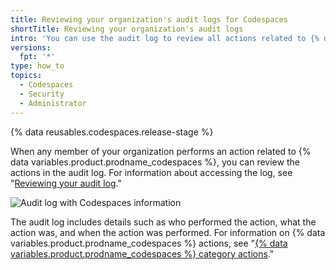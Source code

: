 ```yaml
---
title: Reviewing your organization's audit logs for Codespaces
shortTitle: Reviewing your organization's audit logs
intro: 'You can use the audit log to review all actions related to {% data variables.product.prodname_codespaces %}.'
versions:
  fpt: '*'
type: how_to
topics:
  - Codespaces
  - Security
  - Administrator
---
```


{% data reusables.codespaces.release-stage %}

When any member of your organization performs an action related to {% data variables.product.prodname_codespaces %}, you can review the actions in the audit log. For information about accessing the log, see "[Reviewing your audit log](/organizations/keeping-your-organization-secure/reviewing-the-audit-log-for-your-organization#accessing-the-audit-log)."

![Audit log with Codespaces information](/assets/images/help/settings/codespaces-audit-log-org.png)

The audit log includes details such as who performed the action, what the action was, and when the action was performed. For information on {% data variables.product.prodname_codespaces %} actions, see "[{% data variables.product.prodname_codespaces %} category actions](/organizations/keeping-your-organization-secure/reviewing-the-audit-log-for-your-organization#codespaces-category-actions)."
